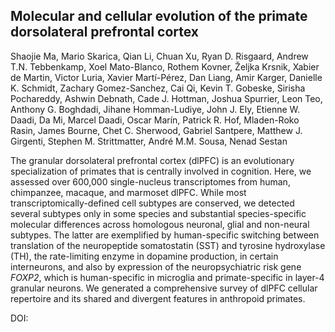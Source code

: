 ## Molecular and cellular evolution of the primate dorsolateral prefrontal cortex

Shaojie Ma, Mario Skarica, Qian Li, Chuan Xu, Ryan D. Risgaard, Andrew T.N. Tebbenkamp, Xoel Mato-Blanco, Rothem Kovner, Željka Krsnik, Xabier de Martin, Victor Luria, Xavier Martí-Pérez, Dan Liang, Amir Karger, Danielle K. Schmidt, Zachary Gomez-Sanchez, Cai Qi, Kevin T. Gobeske, Sirisha Pochareddy, Ashwin Debnath, Cade J. Hottman, Joshua Spurrier, Leon Teo, Anthony G. Boghdadi, Jihane Homman-Ludiye, John J. Ely, Etienne W. Daadi, Da Mi, Marcel Daadi, Oscar Marín, Patrick R. Hof, Mladen-Roko Rasin, James Bourne, Chet C. Sherwood, Gabriel Santpere, Matthew J. Girgenti, Stephen M. Strittmatter, André M.M. Sousa, Nenad Sestan


The granular dorsolateral prefrontal cortex (dlPFC) is an evolutionary specialization of primates that is centrally involved in cognition. Here, we assessed over 600,000 single-nucleus transcriptomes from human, chimpanzee, macaque, and marmoset dlPFC. While most transcriptomically-defined cell subtypes are conserved, we detected several subtypes only in some species and substantial species-specific molecular differences across homologous neuronal, glial and non-neural subtypes. The latter are exemplified by human-specific switching between translation of the neuropeptide somatostatin (SST) and tyrosine hydroxylase (TH), the rate-limiting enzyme in dopamine production, in certain interneurons, and also by expression of the neuropsychiatric risk gene *FOXP2*, which is human-specific in microglia and primate-specific in layer-4 granular neurons. We generated a comprehensive survey of dlPFC cellular repertoire and its shared and divergent features in anthropoid primates.

DOI:



